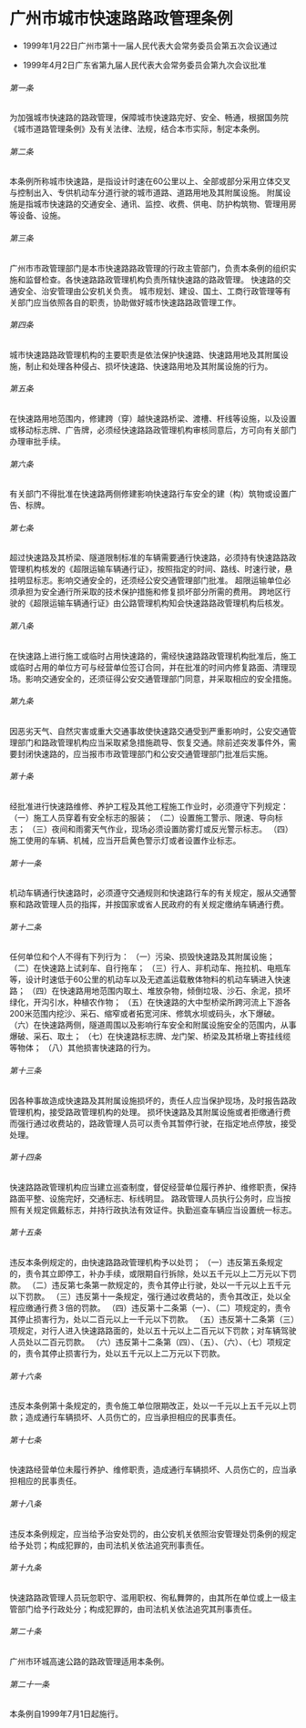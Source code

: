 # 广州市城市快速路路政管理条例

- 1999年1月22日广州市第十一届人民代表大会常务委员会第五次会议通过

- 1999年4月2日广东省第九届人民代表大会常务委员会第九次会议批准

<!-- INFO END -->

###### 第一条

为加强城市快速路的路政管理，保障城市快速路完好、安全、畅通，根据国务院《城市道路管理条例》及有关法律、法规，结合本市实际，制定本条例。

###### 第二条

本条例所称城市快速路，是指设计时速在60公里以上、全部或部分采用立体交叉与控制出入、专供机动车分道行驶的城市道路、道路用地及其附属设施。 附属设施是指城市快速路的交通安全、通讯、监控、收费、供电、防护构筑物、管理用房等设备、设施。

###### 第三条

广州市市政管理部门是本市快速路路政管理的行政主管部门，负责本条例的组织实施和监督检查。各快速路路政管理机构负责所辖快速路的路政管理。 快速路的交通安全、治安管理由公安机关负责。 城市规划、建设、国土、工商行政管理等有关部门应当依照各自的职责，协助做好城市快速路路政管理工作。

###### 第四条

城市快速路路政管理机构的主要职责是依法保护快速路、快速路用地及其附属设施，制止和处理各种侵占、损坏快速路、快速路用地及其附属设施的行为。

###### 第五条

在快速路用地范围内，修建跨（穿）越快速路桥梁、渡槽、杆线等设施，以及设置或移动标志牌、广告牌，必须经快速路路政管理机构审核同意后，方可向有关部门办理审批手续。

###### 第六条

有关部门不得批准在快速路两侧修建影响快速路行车安全的建（构）筑物或设置广告、标牌。

###### 第七条

超过快速路及其桥梁、隧道限制标准的车辆需要通行快速路，必须持有快速路路政管理机构核发的《超限运输车辆通行证》，按照指定的时间、路线、时速行驶，悬挂明显标志。影响交通安全的，还须经公安交通管理部门批准。 超限运输单位必须承担为安全通行所采取的技术保护措施和修复损坏部分所需的费用。 跨地区行驶的《超限运输车辆通行证》由公路管理机构知会快速路路政管理机构后核发。

###### 第八条

在快速路上进行施工或临时占用快速路的，需经快速路路政管理机构批准后，施工或临时占用的单位方可与经营单位签订合同，并在批准的时间内修复路面、清理现场。影响交通安全的，还须征得公安交通管理部门同意，并采取相应的安全措施。

###### 第九条

因恶劣天气、自然灾害或重大交通事故使快速路交通受到严重影响时，公安交通管理部门和路政管理机构应当采取紧急措施疏导、恢复交通。除前述突发事件外，需要封闭快速路的，应当报市市政管理部门和公安交通管理部门批准后实施。

###### 第十条

经批准进行快速路维修、养护工程及其他工程施工作业时，必须遵守下列规定： （一）施工人员穿着有安全标志的服装； （二）设置施工警示、限速、导向标志； （三）夜间和雨雾天气作业，现场必须设置防雾灯或反光警示标志。 （四）施工使用的车辆、机械，应当开启黄色警示灯或者设置作业标志。

###### 第十一条

机动车辆通行快速路时，必须遵守交通规则和快速路行车的有关规定，服从交通警察和路政管理人员的指挥，并按国家或省人民政府的有关规定缴纳车辆通行费。

###### 第十二条

任何单位和个人不得有下列行为： （一）污染、损毁快速路及其附属设施； （二）在快速路上试刹车、自行拖车； （三）行人、非机动车、拖拉机、电瓶车等，设计时速低于60公里的机动车以及无遮盖运载散体物料的机动车辆进入快速路； （四）在快速路用地范围内取土、堆放杂物，倾倒垃圾、沙石、余泥，损坏绿化，开沟引水，种植农作物； （五）在快速路的大中型桥梁所跨河流上下游各200米范围内挖沙、采石、缩窄或者拓宽河床、修筑水坝或码头，水下爆破。 （六）在快速路两侧，隧道周围以及影响行车安全和附属设施安全的范围内，从事爆破、采石、取土； （七）在快速路标志牌、龙门架、桥梁及其桥墩上寄挂线缆等物体； （八）其他损害快速路的行为。

###### 第十三条

因各种事故造成快速路及其附属设施损坏的，责任人应当保护现场，及时报告路政管理机构，接受路政管理机构的处理。 损坏快速路及其附属设施或者拒缴通行费而强行通过收费站的，路政管理人员可以责令其暂停行驶，在指定地点停放，接受处理。

###### 第十四条

快速路路政管理机构应当建立巡查制度，督促经营单位履行养护、维修职责，保持路面平整、设施完好，交通标志、标线明显。 路政管理人员执行公务时，应当按照有关规定佩戴标志，并持行政执法有效证件。执勤巡查车辆应当设置统一标志。

###### 第十五条

违反本条例规定的，由快速路路政管理机构予以处罚； （一）违反第五条规定的，责令其立即停工，补办手续，或限期自行拆除，处以五千元以上二万元以下罚款。 （二）违反第七条第一款规定的，责令其停止行驶，处以一千元以上五千元以下罚款。 （三）违反第十一条规定，强行通过收费站的，责令其改正，处以全程应缴通行费３倍的罚款。 （四）违反第十二条第（一）、（二）项规定的，责令其停止损害行为，处以二百元以上一千元以下罚款。 （五）违反第十二条第（三）项规定，对行人进入快速路路面的，处以五十元以上二百元以下罚款；对车辆驾驶人员处以二百元罚款。 （六）违反第十二条第（四）、（五）、（六）、（七）项规定的，责令其停止损害行为，处以五千元以上二万元以下罚款。

###### 第十六条

违反本条例第十条规定的，责令施工单位限期改正，处以一千元以上五千元以上罚款；造成通行车辆损坏、人员伤亡的，应当承担相应的民事责任。

###### 第十七条

快速路经营单位未履行养护、维修职责，造成通行车辆损坏、人员伤亡的，应当承担相应的民事责任。

###### 第十八条

违反本条例规定，应当给予治安处罚的，由公安机关依照治安管理处罚条例的规定给予处罚；构成犯罪的，由司法机关依法追究刑事责任。

###### 第十九条

快速路路政管理人员玩忽职守、滥用职权、徇私舞弊的，由其所在单位或上一级主管部门给予行政处分；构成犯罪的，由司法机关依法追究其刑事责任。

###### 第二十条

广州市环城高速公路的路政管理适用本条例。

###### 第二十一条

本条例自1999年7月1日起施行。
